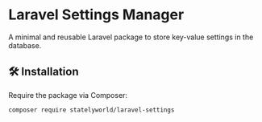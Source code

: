 # Laravel Settings Manager

A minimal and reusable Laravel package to store key-value settings in the database.

## 🛠️ Installation

Require the package via Composer:

```bash
composer require statelyworld/laravel-settings
